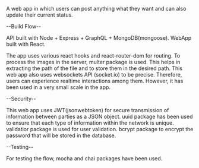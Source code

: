 A web app in which users can post anything what they want and can also update their current status.

--Build Flow--

API built with Node + Express + GraphQL + MongoDB(mongoose).
WebApp built with React.

The app uses various react hooks and react-router-dom for routing.
To process the images in the server, multer package is used. This helps in extracting the path of the file and to store them in the desired path.
This web app also uses websockets API (socket.io) to be precise. Therefore, users can experience realtime interactions among them. However, it has been used in a very small scale in the app.

--Security--

This web app uses JWT(jsonwebtoken) for secure transmission of information between parties as a JSON object.
uuid package has been used to ensure that each type of information within the network is unique.
validatior package is used for user validation.
bcrypt package to encrypt the password that will be stored in the database.

--Testing--

For testing the flow, mocha and chai packages have been used.
